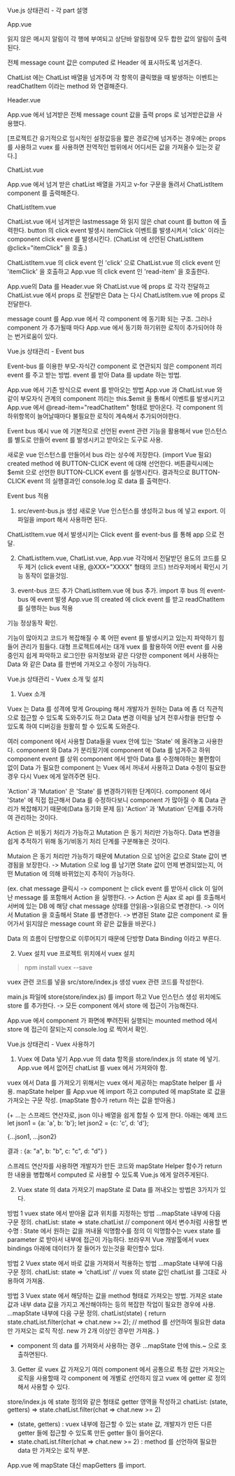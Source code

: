 Vue.js 상태관리 - 각 part 설명

App.vue

읽지 않은 메시지 알림이 각 행에 부여되고
상단바 알림창에 모두 합한 값의 알림이 출력된다.



전체 message count 값은 computed 로 Header 에 표시하도록 넘겨준다.

ChatList 에는 ChatList 배열을 넘겨주며
각 항목이 클릭했을 때 발생하는 이벤트는 readChatItem 이라는 method 와 연결해준다.



Header.vue

App.vue 에서 넘겨받은 전체 message count 값을 출력
props 로 넘겨받은값을 사용했다.


[프로젝트간 유기적으로 임시적인 설정값등을 짧은 경로간에 넘겨주는 경우에는 props 를 사용하고
vuex 를 사용하면 전역적인 범위에서 어디서든 값을 가져올수 있는것 같다.]



ChatList.vue

App.vue 에서 넘겨 받은 chatList 배열을 가지고 v-for 구문을 돌려서 ChatListItem component 를 출력해준다.



ChatListItem.vue

ChatList.vue 에서 넘겨받은 lastmessage 와 읽지 않은 chat count 를 button 에 출력한다.
button 의 click event 발생시 itemClick 이벤트를 발생시켜서 'click' 이라는 component click event 를 발생시킨다.
(ChatList 에 선언된 ChatListItem @click="itemClick" 을 호출.)

ChatListItem.vue 의 click event 인 'click' 으로 
ChatList.vue 의 click event 인 'itemClick' 을 호출하고
App.vue 의 click event 인 'read-item' 을 호출한다.



App.vue의 Data 를 Header.vue 와 ChatList.vue 에 props 로 각각 전달하고
ChatList.vue 에서 props 로 전달받은 Data 는 다시 ChatListItem.vue 에 props 로 전달한다.

message count 를 App.vue 에서 각 component 에 동기화 되는 구조.
그러나 component 가 추가될때 마다 App.vue 에서 동기화 하기위한 로직이 추가되어야 하는 번거로움이 있다.






Vue.js 상태관리 - Event bus

Event-bus 를 이용한 부모-자식간 component 로 연관되지 않은 component 끼리 event 를 주고 받는 방법.
event 를 받아 Data 를 update 하는 방법.



App.vue 에서 기존 방식으로 event 를 받아오는 방법
App.vue 과 ChatList.vue 와 같이 부모자식 관계의 component 끼리는 this.$emit 을 통해서 이벤트를 발생시키고
App.vue 에서 @read-item="readChatItem" 형태로 받아온다.
각 component 의 하위항목이 늘어날때마다 불필요한 로직이 계속해서 추가되어야한다.



Event bus 예시
vue 에 기본적으로 선언된 event 관련 기능을 활용해서 vue 인스턴스를 별도로 만들어 event 를 발생시키고 받아오는 도구로 사용.

새로운 vue 인스턴스를 만들어서 bus 라는 상수에 저장한다. (import Vue 필요)
created method 에 BUTTON-CLICK event 에 대해 선언한다.
버튼클릭시에는 $emit 으로 선언한 BUTTON-CLICK event 를 실행시킨다.
결과적으로 BUTTON-CLICK event 의 실행결과인 console.log 로 data 를 출력한다.



Event bus 적용

1) src/event-bus.js 생성
새로운 Vue 인스턴스를 생성하고 bus 에 넣고 export.
이 파일을 import 해서 사용하면 된다.

ChatListItem.vue 에서 발생시키는 Click event 를 event-bus 를 통해 app 으로 전달.

2) ChatListItem.vue, ChatList.vue, App.vue 각각에서 전달받던 용도의 코드를 모두 제거
(click event 내용, @XXX="XXXX" 형태의 코드)
브라우저에서 확인시 기능 동작이 없을것임.

3) event-bus 코드 추가 
ChatListItem.vue 에 bus 추가. import 후 bus 의 event-bus 에 event 발생
App.vue 의 created 에 click event 를 받고 readChatItem 를 실행하는 bus  적용

기능 정상동작 확인.

기능이 많아지고 코드가 복잡해질 수 록 어떤 event 를 발생시키고 있는지 파악하기 힘들어 관리가 힘들다.
대형 프로젝트에서는 대개 vuex 를 활용하여 어떤 event 를 사용중인지 쉽게 파악하고
로그인한 유저정보와 같은 다양한 component 에서 사용하는 Data 와 같은 Data 를 한번에 가져오고 수정이 가능하다.






Vue.js 상태관리 - Vuex 소개 및 설치

1) Vuex 소개

Vuex 는 Data 를 성격에 맞게 Grouping 해서 개발자가 원하는 Data 에 좀 더 직관적으로 접근할 수 있도록 도와주기도 하고
Data 변경 이력을 남겨 전후사항을 판단할 수 있도록 하여 디버깅을 원활히 할 수 있도록 도와준다.


여러 component 에서 사용할 Data들을 vuex 안에 있는 'State' 에 올려놓고 사용한다.
component 와 Data 가 분리됬기에 
component 에 Data 를 넘겨주고 하위 component event 를 상위 component 에서 받아 Data 를 수정해야하는 불편함이 없이 
Data 가 필요한 component 는 Vuex 에서 꺼내서 사용하고 
Data 수정이 필요한 경우 다시 Vuex 에게 알려주면 된다.


'Action' 과 'Mutation' 은 'State' 를 변경하기위한 단계이다.
component 에서 'State' 에 직접 접근해서 Data 를 수정하다보니 
component 가 많아질 수 록 Data 관리가 복잡해지기 때문에(Data 동기화 문제 등)
'Action' 과 'Mutation' 단계를 추가하여 관리하는 것이다.


Action 은 비동기 처리가 가능하고 
Mutation 은 동기 처리만 가능하다.
Data 변경을 쉽게 추적하기 위해 동기/비동기 처리 단계를 구분해놓은 것이다.

Mutaion 은 동기 처리만 가능하기 때문에 Mutation 으로 넘어온 값으로 State 값이 변경됨을 보장한다.
-> Mutation 으로 log 를 남기면 State 값이 언제 변경되었는지, 어떤 Mutation 에 의해 바뀌었는지 추적이 가능하다.

(ex. chat message 클릭시 
-> component 는 click event 를 받아서 click 이 일어난 message 를 포함해서 Action 을 실행한다.
-> Action 은 Ajax 로 api 를 호출해서 서버에 있는 DB 에 해당 chat message 상태를 안읽음->읽음으로 변경한다.
-> 이어서 Mutation 을 호출해서 State 를 변경한다.
-> 변경된 State 값은 component 로 들어가서 읽지않은 message count 와 같은 값들을 바꾼다.)

Data 의 흐름이 단방향으로 이루어지기 때문에 단방향 Data Binding 이라고 부른다.



2) Vuex 설치
vue 프로젝트 위치에서 vuex 설치
> npm install vuex --save

vuex 관련 코드를 넣을 src/store/index.js 생성
vuex 관련 코드를 작성한다.

main.js 파일에 store(store/index.js) 를 import 하고 
Vue 인스턴스 생성 위치에도 store 를 추가한다.
-> 모든 component 에서 store 에 접근이 가능해진다.


App.vue 에서 component 가 화면에 뿌려진뒤 실행되는 mounted method 에서
store 에 접근이 잘되는지 console.log 로 찍어서 확인.






Vue.js 상태관리 - Vuex 사용하기

1) Vuex 에 Data 넣기
App.vue 의 data 항목을 store/index.js 의 state 에 넣기.
App.vue 에서 없어진 chatList 를 vuex 에서 가져와야 함.

vuex 에서 Data 를 가져오기 위해서는 vuex 에서 제공하는 mapState helper 를 사용.
mapState helper 를 App.vue 에 import 하고
computed 에 mapState 로 값을 가져오는 구문 작성. (mapState 함수가 return 하는 값을 받아옴.)

(+ ...는 스프레드 연산자로, json 이나 배열을 쉽게 합칠 수 있게 한다.
아래는 예제 코드
let json1 = {a: 'a', b: 'b'};
let json2 = {c: 'c', d: 'd'};

{...json1, ...json2}

결과 : {a: "a", b: "b", c: "c", d: "d"} )

스프레드 연산자를 사용하면 개발자가 만든 코드와 mapState Helper 함수가 return 한 내용을 병합해서
computed 로 사용할 수 있도록 Vue.js 에게 알려주게된다.


2) Vuex state 의 data 가져오기
mapState 로 Data 를 꺼내오는 방법은 3가지가 있다.

방법 1 
vuex state 에서 받아올 값과 위치를 지정하는 방법
...mapState 내부에 다음 구문 정의.
chatList: state => state.chatList // component 에서 변수처럼 사용할 변수명 : State 에서 원하는 값을 꺼내올 익명함수를 정의
이 익명함수는 vuex state 를 parameter 로 받아서 내부에 접근이 가능하다.
브라우저 Vue 개발툴에서 vuex bindings 아래에 데이터가 잘 들어가 있는것을 확인할수 있다.


방법 2
Vuex state 에서 바로 값을 가져와서 적용하는 방법
...mapState 내부에 다음 구문 정의.
chatList: state => 'chatList' // vuex 의 state 값인 chatList 를 그대로 사용하여 가져옴.


방법 3
Vuex state 에서 해당하는 값을 method 형태로 가져오는 방법.
가져온 state 값과 내부 data 값을 가지고 계산해야하는 등의 복잡한 작업이 필요한 경우에 사용.
...mapState 내부에 다음 구문 정의.
chatList(state) {
    return state.chatList.filter(chat => chat.new >= 2); // method 를 선언하여 필요한 data 만 가져오는 로직 작성. new 가 2개 이상인 경우만 가져옴.
}


+ component 의 data 를 가져와서 사용하는 경우 ...mapState 안에 this.~ 으로 호출하면된다.



3) Getter 로 vuex 값 가져오기
여러 component 에서 공통으로 특정 값만 가져오는 로직을 사용할때 각 component 에 개별로 선언하지 않고
vuex 에 getter 로 정의해서 사용할 수 있다.

store/index.js 에 
state 정의와 같은 형태로 getter 영역을 작성하고
chatList: (state, getters) => state.chatList.filter(chat => chat.new >= 2) 
- (state, getters) : vuex 내부에 접근할 수 있는 state 값, 개발자가 만든 다른 getter 들에 접근할 수 있도록 만든 getter 들이 들어온다.
- state.chatList.filter(chat => chat.new >= 2) : method 를 선언하여 필요한 data 만 가져오는 로직 부분.

App.vue 에 
mapState 대신 mapGetters 를 import.